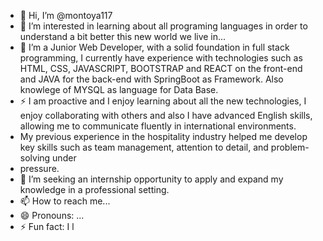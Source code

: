 - 👋 Hi, I’m @montoya117
- 👀 I’m interested in learning about all programing languages in order to understand a bit better this new world we live in... 
- 🌱 I’m a Junior Web Developer, with a solid foundation in full stack programming, I currently have experience with technologies such as HTML, CSS, JAVASCRIPT, BOOTSTRAP and REACT on the front-end and JAVA for the back-end with SpringBoot as Framework. Also knowlege of MYSQL as language for Data Base.
- ⚡ I am proactive and I enjoy learning about all the new technologies, I enjoy collaborating with others and also I have advanced English skills, allowing me to communicate fluently in international environments. 
- My previous experience in the hospitality industry helped me develop key skills such as team management, attention to detail, and problem-solving under
- pressure.  
- 💞️ I’m seeking an internship opportunity to apply and expand my knowledge in a professional setting. 
- 📫 How to reach me...
- 😄 Pronouns: ...
- ⚡ Fun fact: I l

<!---
montoya117/montoya117 is a ✨ special ✨ repository because... 
--->
